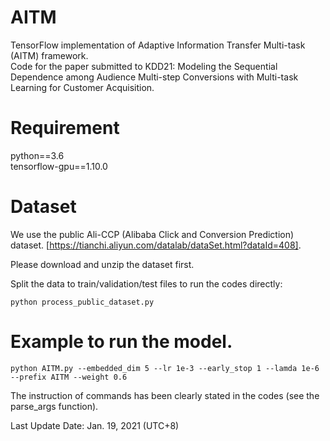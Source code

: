 # AITM
TensorFlow implementation of Adaptive Information Transfer Multi-task (AITM) framework.  
Code for the paper submitted to KDD21: 
Modeling the Sequential Dependence among Audience Multi-step Conversions with Multi-task Learning for Customer Acquisition.


# Requirement
python==3.6  
tensorflow-gpu==1.10.0

# Dataset
We use the public Ali-CCP (Alibaba Click and Conversion Prediction) dataset. [https://tianchi.aliyun.com/datalab/dataSet.html?dataId=408].

Please download and unzip the dataset first.

Split the data to train/validation/test files to run the codes directly:
```
python process_public_dataset.py
```



# Example to run the model.
```
python AITM.py --embedded_dim 5 --lr 1e-3 --early_stop 1 --lamda 1e-6 --prefix AITM --weight 0.6
```

The instruction of commands has been clearly stated in the codes (see the parse_args function).

Last Update Date: Jan. 19, 2021 (UTC+8)

